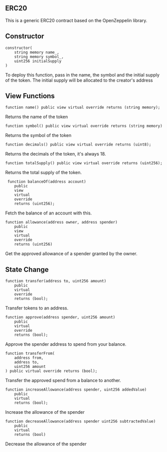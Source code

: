 ## ERC20

This is a generic ERC20 contract based on the OpenZeppelin library.

## Constructor

    constructor(
    	string memory name_,
    	string memory symbol_,
    	uint256 initialSupply
    )

To deploy this function, pass in the name, the symbol and the initial supply of the token. The initial supply will be allocated to the creator's address

## View Functions

    function name() public view virtual override returns (string memory);

Returns the name of the token

    function symbol() public view virtual override returns (string memory)

Returns the symbol of the token

    function decimals() public view virtual override returns (uint8);

Returns the decimals of the token, it's always 18.

    function totalSupply() public view virtual override returns (uint256);

Returns the total supply of the token.

     function balanceOf(address account)
        public
        view
        virtual
        override
        returns (uint256);

Fetch the balance of an account with this.

    function allowance(address owner, address spender)
    	public
    	view
    	virtual
    	override
    	returns (uint256)

Get the approved allowance of a spender granted by the owner.

## State Change

    function transfer(address to, uint256 amount)
    	public
    	virtual
    	override
    	returns (bool);

Transfer tokens to an address.

    function approve(address spender, uint256 amount)
    	public
    	virtual
    	override
    	returns (bool);

Approve the spender address to spend from your balance.

    function transferFrom(
    	address from,
    	address to,
    	uint256 amount
    ) public virtual override returns (bool);

Transfer the approved spend from a balance to another.

    function increaseAllowance(address spender, uint256 addedValue)
    	public
    	virtual
    	returns (bool);

Increase the allowance of the spender

    function decreaseAllowance(address spender uint256 subtractedValue)
    	public
    	virtual
    	returns (bool)

Decrease the allowance of the spender
